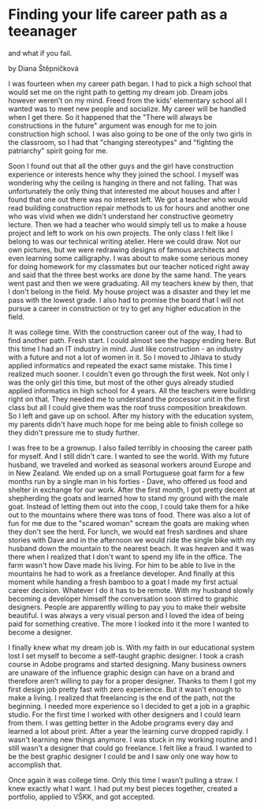 # Finding your life career path as a teeanager
and what if you fail.

by Diana Štěpničková


I was fourteen when my career path began. I had to pick a high school that would set me on the right path to getting my dream job. Dream jobs however weren't on my mind. Freed from the kids' elementary school all I wanted was to meet new people and socialize. My career will be handled when I get there. So it happened that the "There will always be constructions in the future" argument was enough for me to join construction high school. I was also going to be one of the only two girls in the classroom, so I had that "changing stereotypes" and "fighting the patriarchy" spirit going for me. 

Soon I found out that all the other guys and the girl have construction experience or interests hence why they joined the school. I myself was wondering why the ceiling is hanging in there and not falling. That was unfortunately the only thing that interested me about houses and after I found that one out there was no interest left. We got a teacher who would read building construction repair methods to us for hours and another one who was vivid when we didn't understand her constructive geometry lecture. Then we had a teacher who would simply tell us to make a house project and left to work on his own projects. The only class I felt like I belong to was our technical writing atelier. Here we could draw. Not our own pictures, but we were redrawing designs of famous architects and even learning some calligraphy. I was about to make some serious money for doing homework for my classmates but our teacher noticed right away and said that the three best works are done by the same hand. The years went past and then we were graduating. All my teachers knew by then, that I don't belong in the field. My house project was a disaster and they let me pass with the lowest grade. I also had to promise the board that I will not pursue a career in construction or try to get any higher education in the field.

It was college time. With the construction career out of the way, I had to find another path. Fresh start. I could almost see the happy ending here. But this time I had an IT industry in mind. Just like construction - an industry with a future and not a lot of women in it. So I moved to Jihlava to study applied informatics and repeated the exact same mistake. This time I realized much sooner. I couldn't even go through the first week. Not only I was the only girl this time, but most of the other guys already studied applied informatics in high school for 4 years. All the teachers were building right on that. They needed me to understand the processor unit in the first class but all I could give them was the roof truss composition breakdown. So I left and gave up on school. After my history with the education system, my parents didn't have much hope for me being able to finish college so they didn't pressure me to study further. 

I was free to be a grownup. I also failed terribly in choosing the career path for myself. And I still didn't care. I wanted to see the world. With my future husband, we traveled and worked as seasonal workers around Europe and in New Zealand. We ended up on a small Portuguese goat farm for a few months run by a single man in his forties - Dave, who offered us food and shelter in exchange for our work. After the first month, I got pretty decent at shepherding the goats and learned how to stand my ground with the male goat. Instead of letting them out into the coop, I could take them for a hike out to the mountains where there was tons of food. There was also a lot of fun for me due to the "scared woman" scream the goats are making when they don't see the herd. For lunch, we would eat fresh sardines and share stories with Dave and in the afternoon we would ride the single bike with my husband down the mountain to the nearest beach. It was heaven and it was there when I realized that I don't want to spend my life in the office. The farm wasn't how Dave made his living. For him to be able to live in the mountains he had to work as a freelance developer. And finally at this moment while handing a fresh bamboo to a goat I made my first actual career decision. Whatever I do it has to be remote. With my husband slowly becoming a developer himself the conversation soon stirred to graphic designers. People are apparently willing to pay you to make their website beautiful. I was always a very visual person and I loved the idea of being paid for something creative. The more I looked into it the more I wanted to become a designer. 

I finally knew what my dream job is. With my faith in our educational system lost I set myself to become a self-taught graphic designer. I took a crash course in Adobe programs and started designing. Many business owners are unaware of the influence graphic design can have on a brand and therefore aren’t willing to pay for a proper designer. Thanks to them I got my first design job pretty fast with zero experience. But it wasn't enough to make a living. I realized that freelancing is the end of the path, not the beginning. I needed more experience so I decided to get a job in a graphic studio. For the first time I worked with other designers and I could learn from them. I was getting better in the Adobe programs every day and learned a lot about print. After a year the learning curve dropped rapidly. I wasn't learning new things anymore. I was stuck in my working routine and I still wasn’t a designer that could go freelance. I felt like a fraud. I wanted to be the best graphic designer I could be and I saw only one way how to accomplish that.

Once again it was college time. Only this time I wasn’t pulling a straw. I knew exactly what I want. I had put my best pieces together, created a portfolio, applied to VŠKK, and got accepted.





